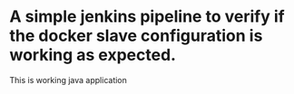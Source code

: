 # A simple jenkins pipeline to verify if the docker slave configuration is working as expected.
This is working java application
